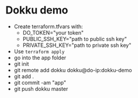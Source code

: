# Dokku demo
* Create terraform.tfvars with:
  * DO_TOKEN="your token"
  * PUBLIC_SSH_KEY="path to public ssh key"
  * PRIVATE_SSH_KEY="path to private ssh key"
* Use ```terraform apply```
* go into the app folder
* git init
* git remote add dokku dokku@do-ip:dokku-demo
* git add .
* git commit -am "app"
* git push dokku master
